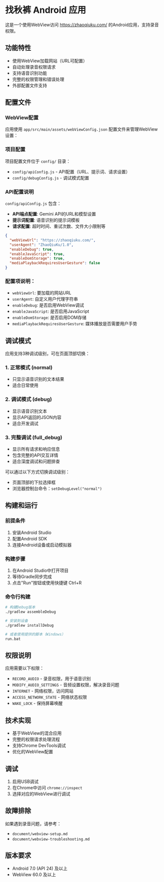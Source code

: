 # 找秋裤 Android 应用

这是一个使用WebView访问 https://zhaoqiuku.com/ 的Android应用，支持录音权限。

## 功能特性

- 使用WebView加载网站（URL可配置）
- 自动处理录音权限请求
- 支持语音识别功能
- 完整的权限管理和错误处理
- 外部配置文件支持

## 配置文件

### WebView配置
应用使用 `app/src/main/assets/webViewConfig.json` 配置文件来管理WebView设置：

### 项目配置
项目配置文件位于 `config/` 目录：
- `config/apiConfig.js` - API配置（URL、提示词、请求设置）
- `config/debugConfig.js` - 调试模式配置

### API配置说明
`config/apiConfig.js` 包含：
- **API端点配置**: Gemini API的URL和模型设置
- **提示词配置**: 语音识别的提示词模板
- **请求配置**: 超时时间、重试次数、文件大小限制等

```json
{
  "webViewUrl": "https://zhaoqiuku.com/",
  "userAgent": "ZhaoQiuKu/1.0",
  "enableDebug": true,
  "enableJavaScript": true,
  "enableDomStorage": true,
  "mediaPlaybackRequiresUserGesture": false
}
```

### 配置项说明：

- `webViewUrl`: 要加载的网站URL
- `userAgent`: 自定义用户代理字符串
- `enableDebug`: 是否启用WebView调试
- `enableJavaScript`: 是否启用JavaScript
- `enableDomStorage`: 是否启用DOM存储
- `mediaPlaybackRequiresUserGesture`: 媒体播放是否需要用户手势

## 调试模式

应用支持3种调试级别，可在页面顶部切换：

### 1. 正常模式 (normal)
- 只显示语音识别的文本结果
- 适合日常使用

### 2. 调试模式 (debug)  
- 显示语音识别文本
- 显示API返回的JSON内容
- 适合开发调试

### 3. 完整调试 (full_debug)
- 显示所有请求和响应信息
- 包含完整的API交互详情
- 适合深度调试和问题排查

可以通过以下方式切换调试级别：
- 页面顶部的下拉选择框
- 浏览器控制台命令：`setDebugLevel("normal")`

## 构建和运行

### 前提条件

1. 安装Android Studio
2. 配置Android SDK
3. 连接Android设备或启动模拟器

### 构建步骤

1. 在Android Studio中打开项目
2. 等待Gradle同步完成
3. 点击"Run"按钮或使用快捷键 Ctrl+R

### 命令行构建

```bash
# 构建Debug版本
./gradlew assembleDebug

# 安装到设备
./gradlew installDebug

# 或者使用提供的脚本（Windows）
run.bat
```

## 权限说明

应用需要以下权限：

- `RECORD_AUDIO` - 录音权限，用于语音识别
- `MODIFY_AUDIO_SETTINGS` - 音频设置权限，解决录音问题
- `INTERNET` - 网络权限，访问网站
- `ACCESS_NETWORK_STATE` - 网络状态权限
- `WAKE_LOCK` - 保持屏幕唤醒

## 技术实现

- 基于WebView的混合应用
- 完整的权限请求处理流程
- 支持Chrome DevTools调试
- 优化的WebView配置

## 调试

1. 启用USB调试
2. 在Chrome中访问 `chrome://inspect`
3. 选择对应的WebView进行调试

## 故障排除

如果遇到录音问题，请参考：
- `document/webview-setup.md`
- `document/webview-troubleshooting.md`

## 版本要求

- Android 7.0 (API 24) 及以上
- WebView 60.0 及以上